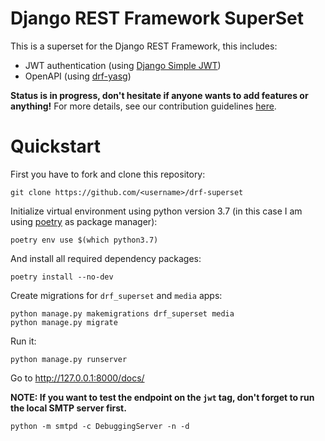 # Django REST Framework SuperSet

This is a superset for the Django REST Framework, this includes:

* JWT authentication (using [Django Simple JWT](https://github.com/jazzband/django-rest-framework-simplejwt))
* OpenAPI (using [drf-yasg](https://github.com/axnsan12/drf-yasg))

**Status is in progress, don't hesitate if anyone wants to add features or anything!**
For more details, see our contribution guidelines [here](https://github.com/aprilahijriyan/drf-superset/blob/main/CONTRIBUTING.md).

# Quickstart

First you have to fork and clone this repository:

```
git clone https://github.com/<username>/drf-superset
```

Initialize virtual environment using python version 3.7 (in this case I am using [poetry](https://python-poetry.org/) as package manager):

```
poetry env use $(which python3.7)
```

And install all required dependency packages:

```
poetry install --no-dev
```

Create migrations for `drf_superset` and `media` apps:

```
python manage.py makemigrations drf_superset media
python manage.py migrate
```

Run it:

```
python manage.py runserver
```

Go to http://127.0.0.1:8000/docs/


**NOTE: If you want to test the endpoint on the `jwt` tag, don't forget to run the local SMTP server first.**

```
python -m smtpd -c DebuggingServer -n -d
```
